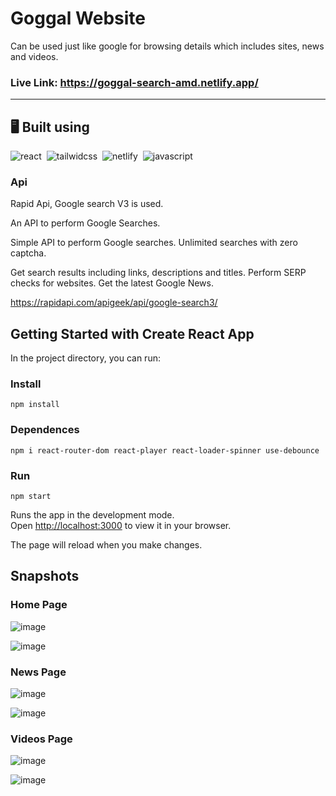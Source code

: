 # Goggal Website
Can be used just like google for browsing details which includes sites, news and videos. 


### Live Link: https://goggal-search-amd.netlify.app/

---
## 🖥️ Built using

![react](https://img.shields.io/badge/React-20232A?style=for-the-badge&logo=react&logoColor=61DAFB)&nbsp;
![tailwidcss](https://img.shields.io/badge/Tailwind_CSS-38B2AC?style=for-the-badge&logo=tailwind-css&logoColor=white)&nbsp;
![netlify](https://img.shields.io/badge/Netlify-00C7B7?style=for-the-badge&logo=netlify&logoColor=white)&nbsp;
![javascript](https://img.shields.io/badge/JavaScript-323330?style=for-the-badge&logo=javascript&logoColor=F7DF1E)&nbsp;

### Api
Rapid Api, Google search V3 is used.

An API to perform Google Searches.

Simple API to perform Google searches. Unlimited searches with zero captcha. 

Get search results including links, descriptions and titles. Perform SERP checks for websites. Get the latest Google News.

https://rapidapi.com/apigeek/api/google-search3/
## Getting Started with Create React App

In the project directory, you can run:
### Install
    npm install

### Dependences
    npm i react-router-dom react-player react-loader-spinner use-debounce

### Run
    npm start

Runs the app in the development mode.\
Open [http://localhost:3000](http://localhost:3000) to view it in your browser.

The page will reload when you make changes.

## Snapshots

### Home Page
![image](https://user-images.githubusercontent.com/67750128/162229612-5c3c79d0-70ad-4222-929e-e60725be7bb7.png)

![image](https://user-images.githubusercontent.com/67750128/162229818-3e826bae-09ea-403e-a3f7-f96b54b48428.png)

### News Page
![image](https://user-images.githubusercontent.com/67750128/162229898-f55bfe06-d534-49e6-b32a-03cd8a1137b1.png)

![image](https://user-images.githubusercontent.com/67750128/162229996-b7f8a8c6-67ab-4b15-a5d6-8b06f8e315f3.png)

### Videos Page
![image](https://user-images.githubusercontent.com/67750128/162230474-124cd52c-3c1b-46a6-aafc-3d6b23d29516.png)

![image](https://user-images.githubusercontent.com/67750128/162230906-80277bac-e1ad-4360-99a2-77c86c6ec1eb.png)



